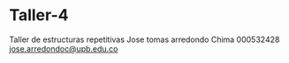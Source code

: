 # Taller-4
Taller de estructuras repetitivas 
Jose tomas arredondo Chima 
000532428
jose.arredondoc@upb.edu.co
